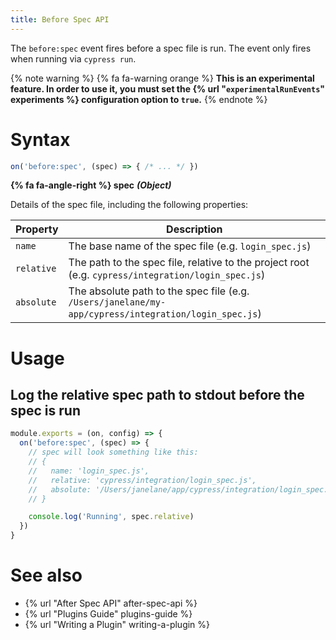 ```yaml
---
title: Before Spec API
---
```


The `before:spec` event fires before a spec file is run. The event only fires when running via `cypress run`.

{% note warning %}
{% fa fa-warning orange %} **This is an experimental feature. In order to use it, you must set the {% url "`experimentalRunEvents`" experiments %} configuration option to `true`.**
{% endnote %}

# Syntax

```js
on('before:spec', (spec) => { /* ... */ })
```

**{% fa fa-angle-right %} spec** ***(Object)***

Details of the spec file, including the following properties:

Property | Description
--- | ---
`name` | The base name of the spec file (e.g. `login_spec.js`)
`relative` | The path to the spec file, relative to the project root (e.g. `cypress/integration/login_spec.js`)
`absolute` | The absolute path to the spec file (e.g. `/Users/janelane/my-app/cypress/integration/login_spec.js`)

# Usage

## Log the relative spec path to stdout before the spec is run

```javascript
module.exports = (on, config) => {
  on('before:spec', (spec) => {
    // spec will look something like this:
    // {
    //   name: 'login_spec.js',
    //   relative: 'cypress/integration/login_spec.js',
    //   absolute: '/Users/janelane/app/cypress/integration/login_spec.js',
    // }

    console.log('Running', spec.relative)
  })
}
```

# See also

- {% url "After Spec API" after-spec-api %}
- {% url "Plugins Guide" plugins-guide %}
- {% url "Writing a Plugin" writing-a-plugin %}
